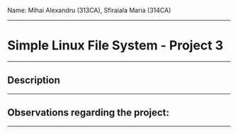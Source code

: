 Name: Mihai Alexandru (313CA), Sfiraiala Maria (314CA)

-------------------------------------------------------------------------------

# Simple Linux File System - Project 3

-------------------------------------------------------------------------------

## Description

-------------------------------------------------------------------------------

## Observations regarding the project:
-------------------------------------------------------------------------------